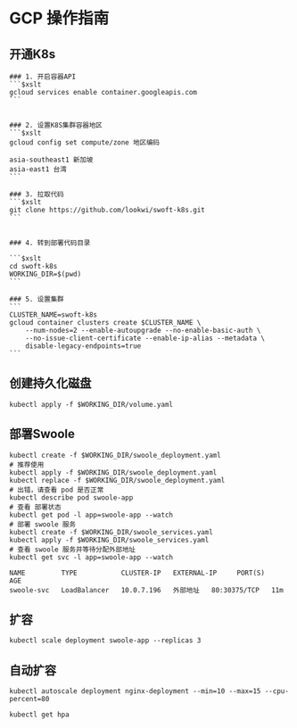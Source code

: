 


# GCP 操作指南
## 开通K8s 
    ### 1. 开启容器API
    ```$xslt
    gcloud services enable container.googleapis.com 
    ```
    
    
    ### 2. 设置K8S集群容器地区
    ```$xslt
    gcloud config set compute/zone 地区编码
    
    asia-southeast1 新加坡
    asia-east1 台湾
    ```
    
    ### 3. 拉取代码
    ```$xslt
    git clone https://github.com/lookwi/swoft-k8s.git
    ```
    
    
    ### 4. 转到部署代码目录
    
    ```$xslt
    cd swoft-k8s
    WORKING_DIR=$(pwd)
    ``` 
    
    ### 5. 设置集群
    ```
    CLUSTER_NAME=swoft-k8s
    gcloud container clusters create $CLUSTER_NAME \
        --num-nodes=2 --enable-autoupgrade --no-enable-basic-auth \
        --no-issue-client-certificate --enable-ip-alias --metadata \
        disable-legacy-endpoints=true
    ```


## 创建持久化磁盘

```$xslt
kubectl apply -f $WORKING_DIR/volume.yaml
```

## 部署Swoole

```$xslt
kubectl create -f $WORKING_DIR/swoole_deployment.yaml
# 推荐使用
kubectl apply -f $WORKING_DIR/swoole_deployment.yaml
kubectl replace -f $WORKING_DIR/swoole_deployment.yaml
# 出错，请查看 pod 是否正常
kubectl describe pod swoole-app
# 查看 部署状态
kubectl get pod -l app=swoole-app --watch
# 部署 swoole 服务
kubectl create -f $WORKING_DIR/swoole_services.yaml
kubectl apply -f $WORKING_DIR/swoole_services.yaml
# 查看 swoole 服务并等待分配外部地址
kubectl get svc -l app=swoole-app --watch

```

```$xslt
NAME         TYPE           CLUSTER-IP   EXTERNAL-IP     PORT(S)        AGE
swoole-svc   LoadBalancer   10.0.7.196   外部地址   80:30375/TCP   11m
```
## 扩容

```angular2html
kubectl scale deployment swoole-app --replicas 3
```

## 自动扩容
```angular2html
kubectl autoscale deployment nginx-deployment --min=10 --max=15 --cpu-percent=80

kubectl get hpa
```




